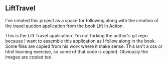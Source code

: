 <h2>LiftTravel</h2>
<p>I've created this project as a space for following along with the creation of the travel auction application from the book Lift In Action.  

This is the Lift Travel application.  I'm not forking the author's git repo because I want to assemble this application as I follow along in the book.  Some files are copied from his work where it make sense.  This isn't a css or html learning exercise, so some of that code is copied.  Obviously the images are copied too.
</p>